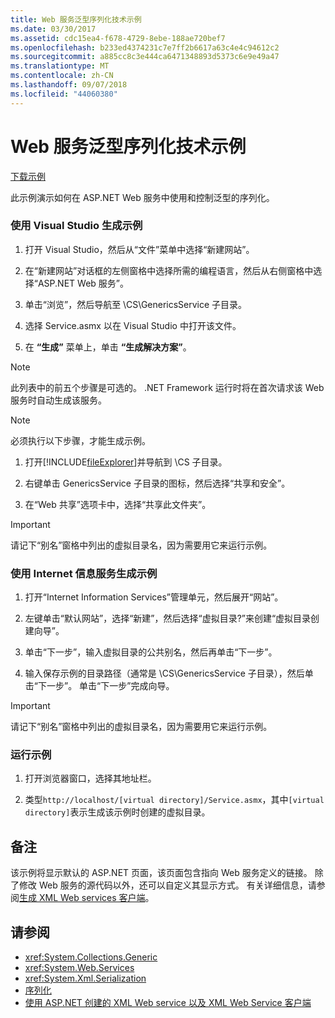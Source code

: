 ```yaml
---
title: Web 服务泛型序列化技术示例
ms.date: 03/30/2017
ms.assetid: cdc15ea4-f678-4729-8ebe-188ae720bef7
ms.openlocfilehash: b233ed4374231c7e7ff2b6617a63c4e4c94612c2
ms.sourcegitcommit: a885cc8c3e444ca6471348893d5373c6e9e49a47
ms.translationtype: MT
ms.contentlocale: zh-CN
ms.lasthandoff: 09/07/2018
ms.locfileid: "44060380"
---
```

# <a name="web-services-generics-serialization-technology-sample"></a>Web 服务泛型序列化技术示例
[下载示例](https://download.microsoft.com/download/4/7/B/47B2164C-E780-4B10-8DE4-2CB5B886E0A6/Technologies/Serialization/Xml%20Serialization/GenericsSerialization.zip.exe)  
  
 此示例演示如何在 ASP.NET Web 服务中使用和控制泛型的序列化。  
  
### <a name="to-build-the-sample-using-visual-studio"></a>使用 Visual Studio 生成示例  
  
1.  打开 Visual Studio，然后从“文件”菜单中选择“新建网站”。  
  
2.  在“新建网站”对话框的左侧窗格中选择所需的编程语言，然后从右侧窗格中选择“ASP.NET Web 服务”。  
  
3.  单击“浏览”，然后导航至 \CS\GenericsService 子目录。  
  
4.  选择 Service.asmx 以在 Visual Studio 中打开该文件。  
  
5.  在 **“生成”** 菜单上，单击 **“生成解决方案”**。  
  
> [!NOTE]
>  此列表中的前五个步骤是可选的。 .NET Framework 运行时将在首次请求该 Web 服务时自动生成该服务。  
  
> [!NOTE]
>  必须执行以下步骤，才能生成示例。  
  
1.  打开[!INCLUDE[fileExplorer](../../../includes/fileexplorer-md.md)]并导航到 \CS 子目录。  
  
2.  右键单击 GenericsService 子目录的图标，然后选择“共享和安全”。  
  
3.  在“Web 共享”选项卡中，选择“共享此文件夹”。  
  
> [!IMPORTANT]
>  请记下“别名”窗格中列出的虚拟目录名，因为需要用它来运行示例。  
  
### <a name="to-build-the-sample-using-internet-information-services"></a>使用 Internet 信息服务生成示例  
  
1.  打开“Internet Information Services”管理单元，然后展开“网站”。  
  
2.  左键单击“默认网站”，选择“新建”，然后选择“虚拟目录?”来创建“虚拟目录创建向导”。  
  
3.  单击“下一步”，输入虚拟目录的公共别名，然后再单击“下一步”。  
  
4.  输入保存示例的目录路径（通常是 \CS\GenericsService 子目录），然后单击“下一步”。 单击“下一步”完成向导。  
  
> [!IMPORTANT]
>  请记下“别名”窗格中列出的虚拟目录名，因为需要用它来运行示例。  
  
### <a name="to-run-the-sample"></a>运行示例  
  
1.  打开浏览器窗口，选择其地址栏。  
  
2.  类型`http://localhost/[virtual directory]/Service.asmx`，其中`[virtual directory]`表示生成该示例时创建的虚拟目录。  
  
## <a name="remarks"></a>备注  
 该示例将显示默认的 ASP.NET 页面，该页面包含指向 Web 服务定义的链接。 除了修改 Web 服务的源代码以外，还可以自定义其显示方式。 有关详细信息，请参阅[生成 XML Web services 客户端](https://msdn.microsoft.com/library/c606f3cb-4111-45b4-ae42-9300420fa16c)。  
  
## <a name="see-also"></a>请参阅

- <xref:System.Collections.Generic>  
- <xref:System.Web.Services>  
- <xref:System.Xml.Serialization>  
- [序列化](../../../docs/standard/serialization/index.md)  
- [使用 ASP.NET 创建的 XML Web service 以及 XML Web Service 客户端](https://msdn.microsoft.com/library/1e64af78-d705-4384-b08d-591a45f4379c)
